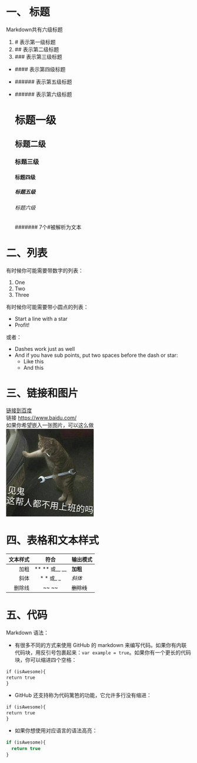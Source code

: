 # 一、 标题

  Markdown共有六级标题
  
  1. \# 表示第一级标题
  1. \## 表示第二级标题
  1. \### 表示第三级标题
  * \#### 表示第四级标题
  * \###### 表示第五级标题
  * \###### 表示第六级标题

    # 标题一级
    ## 标题二级
    ### 标题三级
    #### 标题四级
    ##### 标题五级
    ###### 标题六级
    ####### 7个#被解析为文本

# 二、列表

  有时候你可能需要带数字的列表：

  1. One
  2. Two
  3. Three

  有时候你可能需要带小圆点的列表：

  * Start a line with a star
  * Profit!

  或者：

  - Dashes work just as well
  - And if you have sub points, put two spaces before the dash or star:
    - Like this
    - And this
    
# 三、链接和图片
  [链接到百度](https://www.baidu.com/)</br>
  链接 https://www.baidu.com/ </br>
  如果你希望嵌入一张图片，可以这么做</br>
  ![Yaktocat 的图片](https://github.com/longpang/markdown/blob/master/testimage.png)
  
# 四、表格和文本样式

  |文本样式|符合|输出模式|
  -:|:-:|:-
  |加粗| ** ** 或__ __ |**加粗** |
  |斜体| * * 或_ _ |*斜体*|
  |删除线| ~~ ~~ |~~删除线~~|
  
# 五、代码  

 Markdown 语法：
 
   * 有很多不同的方式来使用 GitHub 的 markdown 来编写代码。如果你有内联代码块，用反引号包裹起来：`var example = true`。如果你有一个更长的代码块，你可以缩进四个空格：
 
    if (isAwesome){
    return true
    }
 
  * GitHub 还支持称为代码篱笆的功能，它允许多行没有缩进：

  ```
  if (isAwesome){
  return true
  }
  ```
 
  * 如果你想使用对应语言的语法高亮：

  ```javascript
  if (isAwesome){
    return true
  }
  ```

